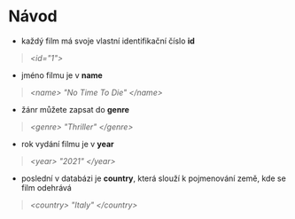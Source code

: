# Návod

- každý film má svoje vlastní identifikační číslo **id** 
> *&lt;id="1"&gt;*
- jméno filmu je v **name**
> *&lt;name&gt; "No Time To Die" &lt;/name&gt;*
- žánr můžete zapsat do **genre** 
> *&lt;genre&gt; "Thriller" &lt;/genre&gt;*
- rok vydání filmu je v **year**
> *&lt;year&gt; "2021" &lt;/year&gt;*
- poslední v databázi je **country**, která slouží k pojmenování země, kde se film odehrává
> *&lt;country&gt; "Italy" &lt;/country&gt;*
